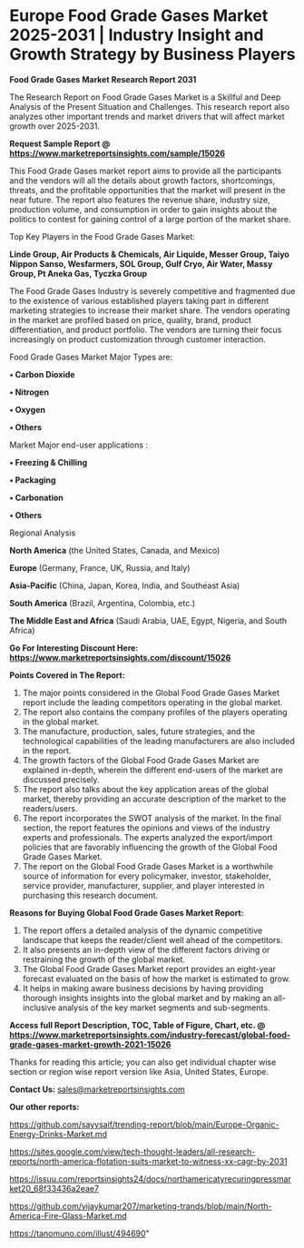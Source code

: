 # Europe Food Grade Gases Market 2025-2031 | Industry Insight and Growth Strategy by Business Players

<strong>Food Grade Gases Market Research Report 2031</strong>

The Research Report on Food Grade Gases Market is a Skillful and Deep Analysis of the Present Situation and Challenges. This research report also analyzes other important trends and market drivers that will affect market growth over 2025-2031.

<strong>Request Sample Report @ <a href=https://www.marketreportsinsights.com/sample/15026>https://www.marketreportsinsights.com/sample/15026</a></strong>

This Food Grade Gases market report aims to provide all the participants and the vendors will all the details about growth factors, shortcomings, threats, and the profitable opportunities that the market will present in the near future. The report also features the revenue share, industry size, production volume, and consumption in order to gain insights about the politics to contest for gaining control of a large portion of the market share.

Top Key Players in the Food Grade Gases Market:

<strong>Linde Group, Air Products & Chemicals, Air Liquide, Messer Group, Taiyo Nippon Sanso, Wesfarmers, SOL Group, Gulf Cryo, Air Water, Massy Group, Pt Aneka Gas, Tyczka Group</strong>

The Food Grade Gases Industry is severely competitive and fragmented due to the existence of various established players taking part in different marketing strategies to increase their market share. The vendors operating in the market are profiled based on price, quality, brand, product differentiation, and product portfolio. The vendors are turning their focus increasingly on product customization through customer interaction.

Food Grade Gases Market Major Types are:

<strong>• Carbon Dioxide

• Nitrogen

• Oxygen

• Others</strong>

Market Major end-user applications :

<strong>• Freezing & Chilling

• Packaging

• Carbonation

• Others</strong>

Regional Analysis

</u><strong><b>North America</b></strong> (the United States, Canada, and Mexico)

<strong><b>Europe </b></strong>(Germany, France, UK, Russia, and Italy)

<strong><b>Asia-Pacific</b></strong> (China, Japan, Korea, India, and Southeast Asia)

<strong><b>South America</b></strong> (Brazil, Argentina, Colombia, etc.)

<strong><b>The Middle East and Africa</b></strong> (Saudi Arabia, UAE, Egypt, Nigeria, and South Africa)

<strong>Go For Interesting Discount Here: <a href=https://www.marketreportsinsights.com/discount/15026>https://www.marketreportsinsights.com/discount/15026</a></strong>

<strong>Points Covered in The Report:</strong>
<ol>
  <li>The major points considered in the Global Food Grade Gases Market report include the leading competitors operating in the global market.</li>
  <li>The report also contains the company profiles of the players operating in the global market.</li>
  <li>The manufacture, production, sales, future strategies, and the technological capabilities of the leading manufacturers are also included in the report.</li>
  <li>The growth factors of the Global Food Grade Gases Market are explained in-depth, wherein the different end-users of the market are discussed precisely.</li>
  <li>The report also talks about the key application areas of the global market, thereby providing an accurate description of the market to the readers/users.</li>
  <li>The report incorporates the SWOT analysis of the market. In the final section, the report features the opinions and views of the industry experts and professionals. The experts analyzed the export/import policies that are favorably influencing the growth of the Global Food Grade Gases Market.</li>
  <li>The report on the Global Food Grade Gases Market is a worthwhile source of information for every policymaker, investor, stakeholder, service provider, manufacturer, supplier, and player interested in purchasing this research document.</li>
</ol>
<strong>Reasons for Buying Global Food Grade Gases Market Report:</strong>

<ol>
  <li>The report offers a detailed analysis of the dynamic competitive landscape that keeps the reader/client well ahead of the competitors.</li>
  <li>It also presents an in-depth view of the different factors driving or restraining the growth of the global market.</li>
  <li>The Global Food Grade Gases Market report provides an eight-year forecast evaluated on the basis of how the market is estimated to grow.</li>
  <li>It helps in making aware business decisions by having providing thorough insights insights into the global market and by making an all-inclusive analysis of the key market segments and sub-segments.</li>
</ol>
<strong>Access full Report Description, TOC, Table of Figure, Chart, etc. @ <a href=https://www.marketreportsinsights.com/industry-forecast/global-food-grade-gases-market-growth-2021-15026>https://www.marketreportsinsights.com/industry-forecast/global-food-grade-gases-market-growth-2021-15026</a></strong>


Thanks for reading this article; you can also get individual chapter wise section or region wise report version like Asia, United States, Europe.

<strong>Contact Us:</strong>
sales@marketreportsinsights.com

<strong>Our other reports:</strong>

<a href=https://github.com/sayysaif/trending-report/blob/main/Europe-Organic-Energy-Drinks-Market.md>https://github.com/sayysaif/trending-report/blob/main/Europe-Organic-Energy-Drinks-Market.md</a>

<a href=https://sites.google.com/view/tech-thought-leaders/all-research-reports/north-america-flotation-suits-market-to-witness-xx-cagr-by-2031>https://sites.google.com/view/tech-thought-leaders/all-research-reports/north-america-flotation-suits-market-to-witness-xx-cagr-by-2031</a>

<a href=https://issuu.com/reportsinsights24/docs/northamericatyrecuringpressmarket20_68f33436a2eae7>https://issuu.com/reportsinsights24/docs/northamericatyrecuringpressmarket20_68f33436a2eae7</a>

<a href=https://github.com/vijaykumar207/marketing-trands/blob/main/North-America-Fire-Glass-Market.md>https://github.com/vijaykumar207/marketing-trands/blob/main/North-America-Fire-Glass-Market.md</a>

<a href=https://tanomuno.com/illust/494690>https://tanomuno.com/illust/494690</a>"
